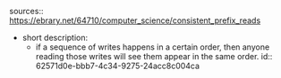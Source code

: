 sources:: https://ebrary.net/64710/computer_science/consistent_prefix_reads

- short description:
	- if a sequence of writes happens in a certain order, then anyone reading those writes will see them appear in the same order.
	  id:: 62571d0e-bbb7-4c34-9275-24acc8c004ca